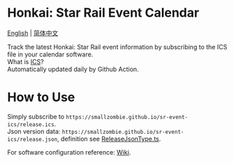 # Honkai: Star Rail Event Calendar
[English](README.md) | [简体中文](README.zh-CN.md)

Track the latest Honkai: Star Rail event information by subscribing to the ICS file in your calendar software.\
What is [ICS](https://en.wikipedia.org/wiki/ICalendar)?\
Automatically updated daily by Github Action.


# How to Use
Simply subscribe to `https://smallzombie.github.io/sr-event-ics/release.ics`.\
Json version data: `https://smallzombie.github.io/sr-event-ics/release.json`, definition see [ReleaseJsonType.ts](src/type/ReleaseJsonType.ts).

For software configuration reference: [Wiki](https://github.com/SmallZombie/genshin-birthday-ics/wiki).
